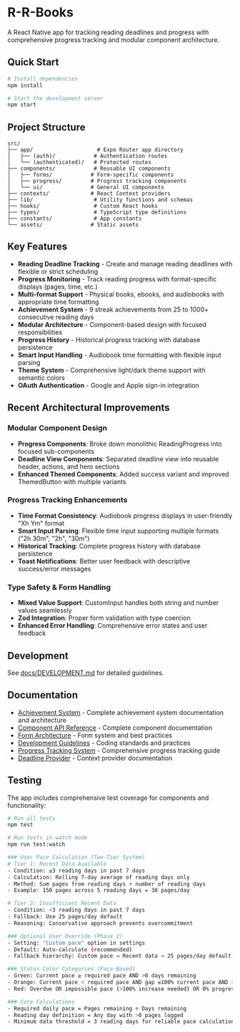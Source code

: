 # R-R-Books

A React Native app for tracking reading deadlines and progress with comprehensive progress tracking and modular component architecture.

## Quick Start

```bash
# Install dependencies
npm install

# Start the development server
npm start
```

## Project Structure

```
src/
├── app/                    # Expo Router app directory
│   ├── (auth)/            # Authentication routes
│   └── (authenticated)/   # Protected routes
├── components/            # Reusable UI components
│   ├── forms/            # Form-specific components
│   ├── progress/         # Progress tracking components
│   └── ui/               # General UI components
├── contexts/             # React Context providers
├── lib/                   # Utility functions and schemas
├── hooks/                 # Custom React hooks
├── types/                 # TypeScript type definitions
├── constants/             # App constants
└── assets/               # Static assets
```

## Key Features

- **Reading Deadline Tracking** - Create and manage reading deadlines with flexible or strict scheduling
- **Progress Monitoring** - Track reading progress with format-specific displays (pages, time, etc.)
- **Multi-format Support** - Physical books, ebooks, and audiobooks with appropriate time formatting
- **Achievement System** - 9 streak achievements from 25 to 1000+ consecutive reading days
- **Modular Architecture** - Component-based design with focused responsibilities
- **Progress History** - Historical progress tracking with database persistence
- **Smart Input Handling** - Audiobook time formatting with flexible input parsing
- **Theme System** - Comprehensive light/dark theme support with semantic colors
- **OAuth Authentication** - Google and Apple sign-in integration

## Recent Architectural Improvements

### Modular Component Design
- **Progress Components**: Broke down monolithic ReadingProgress into focused sub-components
- **Deadline View Components**: Separated deadline view into reusable header, actions, and hero sections
- **Enhanced Themed Components**: Added success variant and improved ThemedButton with multiple variants

### Progress Tracking Enhancements
- **Time Format Consistency**: Audiobook progress displays in user-friendly "Xh Ym" format
- **Smart Input Parsing**: Flexible time input supporting multiple formats ("2h 30m", "2h", "30m")
- **Historical Tracking**: Complete progress history with database persistence
- **Toast Notifications**: Better user feedback with descriptive success/error messages

### Type Safety & Form Handling
- **Mixed Value Support**: CustomInput handles both string and number values seamlessly
- **Zod Integration**: Proper form validation with type coercion
- **Enhanced Error Handling**: Comprehensive error states and user feedback

## Development

See [docs/DEVELOPMENT.md](docs/DEVELOPMENT.md) for detailed guidelines.

## Documentation

- [Achievement System](docs/ACHIEVEMENTS.md) - Complete achievement system documentation and architecture
- [Component API Reference](docs/COMPONENTS.md) - Complete component documentation
- [Form Architecture](docs/FORMS.md) - Form system and best practices
- [Development Guidelines](docs/DEVELOPMENT.md) - Coding standards and practices
- [Progress Tracking System](docs/PROGRESS_TRACKING.md) - Comprehensive progress tracking guide
- [Deadline Provider](docs/DEADLINE_PROVIDER.md) - Context provider documentation

## Testing

The app includes comprehensive test coverage for components and functionality:

```bash
# Run all tests
npm test

# Run tests in watch mode
npm run test:watch

### User Pace Calculation (Two-Tier System)
# Tier 1: Recent Data Available
- Condition: ≥3 reading days in past 7 days
- Calculation: Rolling 7-day average of reading days only
- Method: Sum pages from reading days ÷ number of reading days
- Example: 150 pages across 5 reading days = 30 pages/day

# Tier 2: Insufficient Recent Data
- Condition: <3 reading days in past 7 days
- Fallback: Use 25 pages/day default
- Reasoning: Conservative approach prevents overcommitment

### Optional User Override (Phase 2)
- Setting: "Custom pace" option in settings
- Default: Auto-calculate (recommended)
- Fallback hierarchy: Custom pace → Recent data → 25 pages/day default

### Status Color Categories (Pace-Based)
- Green: Current pace ≥ required pace AND >0 days remaining
- Orange: Current pace < required pace AND gap ≤100% current pace AND >0 days remaining
- Red: Overdue OR impossible pace (>100% increase needed) OR 0% progress with <3 days remaining

### Core Calculations
- Required daily pace = Pages remaining ÷ Days remaining
- Reading day definition = Any day with >0 pages logged
- Minimum data threshold = 3 reading days for reliable pace calculation
